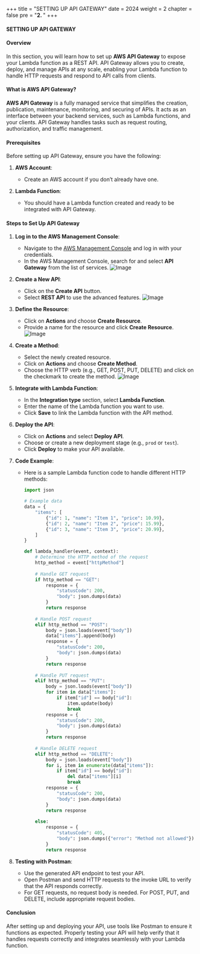+++
title = "SETTING UP API GATEWAY"
date = 2024
weight = 2
chapter = false
pre = "<b>2. </b>"
+++

#### SETTING UP API GATEWAY

#### Overview
In this section, you will learn how to set up **AWS API Gateway** to expose your Lambda function as a REST API. API Gateway allows you to create, deploy, and manage APIs at any scale, enabling your Lambda function to handle HTTP requests and respond to API calls from clients.

#### What is AWS API Gateway?
**AWS API Gateway** is a fully managed service that simplifies the creation, publication, maintenance, monitoring, and securing of APIs. It acts as an interface between your backend services, such as Lambda functions, and your clients. API Gateway handles tasks such as request routing, authorization, and traffic management.

#### Prerequisites
Before setting up API Gateway, ensure you have the following:

1. **AWS Account**:
   - Create an AWS account if you don’t already have one.

2. **Lambda Function**:
   - You should have a Lambda function created and ready to be integrated with API Gateway.

#### Steps to Set Up API Gateway

1. **Log in to the AWS Management Console**:
   - Navigate to the [AWS Management Console](https://aws.amazon.com/console/) and log in with your credentials.
   - In the AWS Management Console, search for and select **API Gateway** from the list of services.
![Image](../images/2/01_console.png)

1. **Create a New API**:
   - Click on the **Create API** button.
   - Select **REST API** to use the advanced features.
![Image](../images/2/02_create_api.png)

2. **Define the Resource**:
   - Click on **Actions** and choose **Create Resource**.
   - Provide a name for the resource and click **Create Resource**.
![Image](../images/2/03_action.png)

3. **Create a Method**:
   - Select the newly created resource.
   - Click on **Actions** and choose **Create Method**.
   - Choose the HTTP verb (e.g., GET, POST, PUT, DELETE) and click on the checkmark to create the method.
![Image](../images/2/04_method.png)

4. **Integrate with Lambda Function**:
   - In the **Integration type** section, select **Lambda Function**.
   - Enter the name of the Lambda function you want to use.
   - Click **Save** to link the Lambda function with the API method.

5. **Deploy the API**:
   - Click on **Actions** and select **Deploy API**.
   - Choose or create a new deployment stage (e.g., `prod` or `test`).
   - Click **Deploy** to make your API available.

6. **Code Example**:
   - Here is a sample Lambda function code to handle different HTTP methods:

     ```python
     import json
     
     # Example data
     data = {
         "items": [
             {"id": 1, "name": "Item 1", "price": 10.99},
             {"id": 2, "name": "Item 2", "price": 15.99},
             {"id": 3, "name": "Item 3", "price": 20.99},
         ]
     }
     
     def lambda_handler(event, context):
         # Determine the HTTP method of the request
         http_method = event["httpMethod"]
         
         # Handle GET request
         if http_method == "GET":
             response = {
                 "statusCode": 200,
                 "body": json.dumps(data)
             }
             return response
         
         # Handle POST request
         elif http_method == "POST":
             body = json.loads(event["body"])
             data["items"].append(body)
             response = {
                 "statusCode": 200,
                 "body": json.dumps(data)
             }
             return response
         
         # Handle PUT request
         elif http_method == "PUT":
             body = json.loads(event["body"])
             for item in data["items"]:
                 if item["id"] == body["id"]:
                     item.update(body)
                     break
             response = {
                 "statusCode": 200,
                 "body": json.dumps(data)
             }
             return response
         
         # Handle DELETE request
         elif http_method == "DELETE":
             body = json.loads(event["body"])
             for i, item in enumerate(data["items"]):
                 if item["id"] == body["id"]:
                     del data["items"][i]
                     break
             response = {
                 "statusCode": 200,
                 "body": json.dumps(data)
             }
             return response
         
         else:
             response = {
                 "statusCode": 405,
                 "body": json.dumps({"error": "Method not allowed"})
             }
             return response
     ```

7. **Testing with Postman**:
   - Use the generated API endpoint to test your API.
   - Open Postman and send HTTP requests to the invoke URL to verify that the API responds correctly.
   - For GET requests, no request body is needed. For POST, PUT, and DELETE, include appropriate request bodies.

#### Conclusion
After setting up and deploying your API, use tools like Postman to ensure it functions as expected. Properly testing your API will help verify that it handles requests correctly and integrates seamlessly with your Lambda function.
